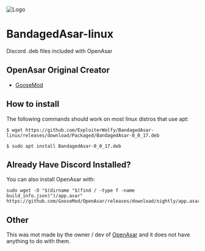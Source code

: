 
![Logo](https://i.ibb.co/qjRm3pR/Bandaged-Asar-Prototype.png)


# BandagedAsar-linux

Discord .deb files included with OpenAsar

## OpenAsar Original Creator

- [GooseMod](https://github.com/GooseMod)

## How to install
The following commands should work on most linux distros that use apt:

    $ wget https://github.com/ExploiterWolfy/BandagedAsar-linux/releases/download/Packaged/BandagedAsar-0_0_17.deb

    $ sudo apt install BandagedAsar-0_0_17.deb

## Already Have Discord Installed?
You can also install OpenAsar with:

    sudo wget -O "$(dirname "$(find / -type f -name build_info.json)")/app.asar" https://github.com/GooseMod/OpenAsar/releases/download/nightly/app.asar


## Other

This was mot made by the owner / dev of
[OpenAsar](https://openasar.dev/)
and it does not have anything to do with them.



